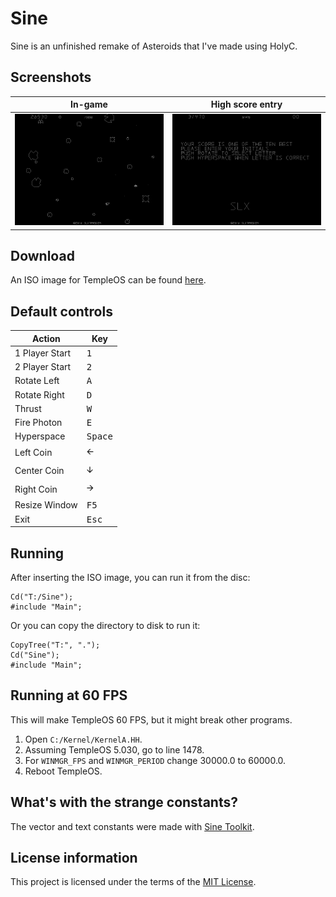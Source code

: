 # Sine

Sine is an unfinished remake of Asteroids that I've made using HolyC.

## Screenshots

| In-game                                                | High score entry                                                                                |
|--------------------------------------------------------|-------------------------------------------------------------------------------------------------|
| ![Firing at some asteroids in Sine](Media/In-game.png) | ![Entering initials on the high score screen after beating a score](Media/High-score-entry.png) |

## Download

An ISO image for TempleOS can be found [here](https://github.com/slx7R4GDZM/Sine/releases).

## Default controls

| Action         | Key              |
|----------------|------------------|
| 1 Player Start | <kbd>1</kbd>     |
| 2 Player Start | <kbd>2</kbd>     |
| Rotate Left    | <kbd>A</kbd>     |
| Rotate Right   | <kbd>D</kbd>     |
| Thrust         | <kbd>W</kbd>     |
| Fire Photon    | <kbd>E</kbd>     |
| Hyperspace     | <kbd>Space</kbd> |
| Left Coin      | <kbd>🡨</kbd>     |
| Center Coin    | <kbd>🡫</kbd>     |
| Right Coin     | <kbd>🡪</kbd>     |
| Resize Window  | <kbd>F5</kbd>    |
| Exit           | <kbd>Esc</kbd>   |

## Running

After inserting the ISO image, you can run it from the disc:

    Cd("T:/Sine");
    #include "Main";

Or you can copy the directory to disk to run it:

    CopyTree("T:", ".");
    Cd("Sine");
    #include "Main";

## Running at 60 FPS

This will make TempleOS 60 FPS, but it might break other programs.

1. Open ```C:/Kernel/KernelA.HH```.
2. Assuming TempleOS 5.030, go to line 1478.
3. For ```WINMGR_FPS``` and ```WINMGR_PERIOD``` change 30000.0 to 60000.0.
4. Reboot TempleOS.

## What's with the strange constants?

The vector and text constants were made with [Sine Toolkit](https://github.com/slx7R4GDZM/Sine-Toolkit).

## License information

This project is licensed under the terms of the [MIT License](License.TXT).

